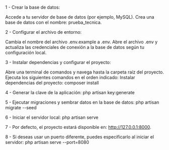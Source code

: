 1 - Crear la base de datos:

Accede a tu servidor de base de datos (por ejemplo, MySQL).
Crea una base de datos con el nombre: prueba_tecnica.

2 - Configurar el archivo de entorno:

Cambia el nombre del archivo .env.example a .env.
Abre el archivo .env y actualiza las credenciales de conexión a la base de datos según tu configuración local.

3 - Instalar dependencias y configurar el proyecto:

Abre una terminal de comandos y navega hasta la carpeta raíz del proyecto.
Ejecuta los siguientes comandos en el orden indicado:
Instalar dependencias del proyecto:
composer install

4 - Generar la clave de la aplicación:
php artisan key:generate

5 - Ejecutar migraciones y sembrar datos en la base de datos:
php artisan migrate --seed

6 - Iniciar el servidor local:
php artisan serve

7 - Por defecto, el proyecto estará disponible en: http://127.0.0.1:8000.

8 - Si deseas usar un puerto diferente, puedes especificarlo al iniciar el servidor:
php artisan serve --port=8080


